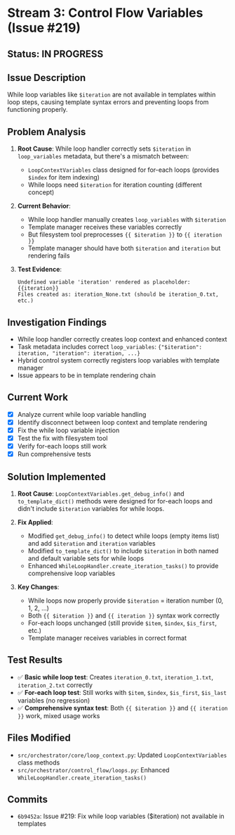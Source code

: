 # Stream 3: Control Flow Variables (Issue #219)

## Status: IN PROGRESS

## Issue Description
While loop variables like `$iteration` are not available in templates within loop steps, causing template syntax errors and preventing loops from functioning properly.

## Problem Analysis
1. **Root Cause**: While loop handler correctly sets `$iteration` in `loop_variables` metadata, but there's a mismatch between:
   - `LoopContextVariables` class designed for for-each loops (provides `$index` for item indexing)
   - While loops need `$iteration` for iteration counting (different concept)

2. **Current Behavior**: 
   - While loop handler manually creates `loop_variables` with `$iteration`
   - Template manager receives these variables correctly
   - But filesystem tool preprocesses `{{ $iteration }}` to `{{ iteration }}`
   - Template manager should have both `$iteration` and `iteration` but rendering fails

3. **Test Evidence**:
   ```
   Undefined variable 'iteration' rendered as placeholder: {{iteration}}
   Files created as: iteration_None.txt (should be iteration_0.txt, etc.)
   ```

## Investigation Findings
- While loop handler correctly creates loop context and enhanced context
- Task metadata includes correct `loop_variables`: `{"$iteration": iteration, "iteration": iteration, ...}`
- Hybrid control system correctly registers loop variables with template manager
- Issue appears to be in template rendering chain

## Current Work
- [x] Analyze current while loop variable handling
- [x] Identify disconnect between loop context and template rendering
- [x] Fix the while loop variable injection
- [x] Test the fix with filesystem tool
- [x] Verify for-each loops still work
- [x] Run comprehensive tests

## Solution Implemented
1. **Root Cause**: `LoopContextVariables.get_debug_info()` and `to_template_dict()` methods were designed for for-each loops and didn't include `$iteration` variables for while loops.

2. **Fix Applied**: 
   - Modified `get_debug_info()` to detect while loops (empty items list) and add `$iteration` and `iteration` variables
   - Modified `to_template_dict()` to include `$iteration` in both named and default variable sets for while loops
   - Enhanced `WhileLoopHandler.create_iteration_tasks()` to provide comprehensive loop variables

3. **Key Changes**:
   - While loops now properly provide `$iteration` = iteration number (0, 1, 2, ...)
   - Both `{{ $iteration }}` and `{{ iteration }}` syntax work correctly
   - For-each loops unchanged (still provide `$item`, `$index`, `$is_first`, etc.)
   - Template manager receives variables in correct format

## Test Results
- ✅ **Basic while loop test**: Creates `iteration_0.txt`, `iteration_1.txt`, `iteration_2.txt` correctly
- ✅ **For-each loop test**: Still works with `$item`, `$index`, `$is_first`, `$is_last` variables (no regression)
- ✅ **Comprehensive syntax test**: Both `{{ $iteration }}` and `{{ iteration }}` work, mixed usage works

## Files Modified
- `src/orchestrator/core/loop_context.py`: Updated `LoopContextVariables` class methods
- `src/orchestrator/control_flow/loops.py`: Enhanced `WhileLoopHandler.create_iteration_tasks()`

## Commits
- `6b9452a`: Issue #219: Fix while loop variables ($iteration) not available in templates